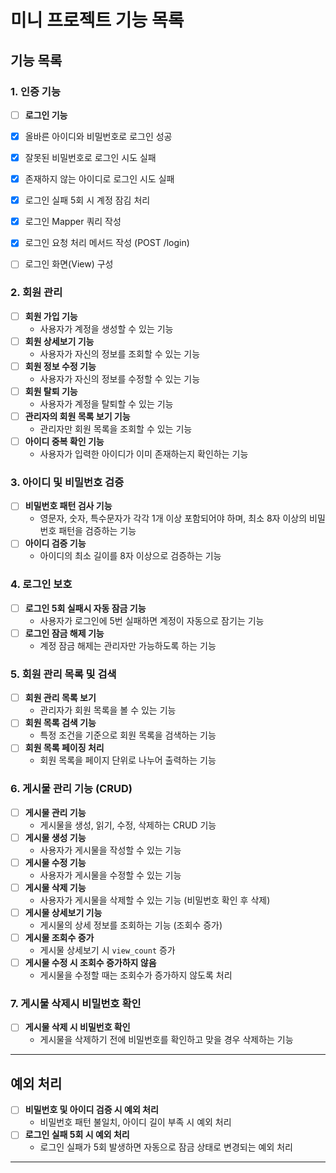 # 미니 프로젝트 기능 목록

## 기능 목록

### 1. 인증 기능
- [ ] **로그인 기능**  
- [x] 올바른 아이디와 비밀번호로 로그인 성공
- [x] 잘못된 비밀번호로 로그인 시도 실패
- [x] 존재하지 않는 아이디로 로그인 시도 실패
- [x] 로그인 실패 5회 시 계정 잠김 처리
- [x] 로그인 Mapper 쿼리 작성  
- [x] 로그인 요청 처리 메서드 작성 (POST /login)
- [ ] 로그인 화면(View) 구성


### 2. 회원 관리
- [ ] **회원 가입 기능**  
  - 사용자가 계정을 생성할 수 있는 기능
- [ ] **회원 상세보기 기능**  
  - 사용자가 자신의 정보를 조회할 수 있는 기능
- [ ] **회원 정보 수정 기능**  
  - 사용자가 자신의 정보를 수정할 수 있는 기능
- [ ] **회원 탈퇴 기능**  
  - 사용자가 계정을 탈퇴할 수 있는 기능
- [ ] **관리자의 회원 목록 보기 기능**  
  - 관리자만 회원 목록을 조회할 수 있는 기능
- [ ] **아이디 중복 확인 기능**  
  - 사용자가 입력한 아이디가 이미 존재하는지 확인하는 기능

### 3. 아이디 및 비밀번호 검증
- [ ] **비밀번호 패턴 검사 기능**  
  - 영문자, 숫자, 특수문자가 각각 1개 이상 포함되어야 하며, 최소 8자 이상의 비밀번호 패턴을 검증하는 기능
- [ ] **아이디 검증 기능**  
  - 아이디의 최소 길이를 8자 이상으로 검증하는 기능

### 4. 로그인 보호
- [ ] **로그인 5회 실패시 자동 잠금 기능**  
  - 사용자가 로그인에 5번 실패하면 계정이 자동으로 잠기는 기능
- [ ] **로그인 잠금 해제 기능**  
  - 계정 잠금 해제는 관리자만 가능하도록 하는 기능

### 5. 회원 관리 목록 및 검색
- [ ] **회원 관리 목록 보기**  
  - 관리자가 회원 목록을 볼 수 있는 기능
- [ ] **회원 목록 검색 기능**  
  - 특정 조건을 기준으로 회원 목록을 검색하는 기능
- [ ] **회원 목록 페이징 처리**  
  - 회원 목록을 페이지 단위로 나누어 출력하는 기능

### 6. 게시물 관리 기능 (CRUD)
- [ ] **게시물 관리 기능**  
  - 게시물을 생성, 읽기, 수정, 삭제하는 CRUD 기능
- [ ] **게시물 생성 기능**  
  - 사용자가 게시물을 작성할 수 있는 기능
- [ ] **게시물 수정 기능**  
  - 사용자가 게시물을 수정할 수 있는 기능
- [ ] **게시물 삭제 기능**  
  - 사용자가 게시물을 삭제할 수 있는 기능 (비밀번호 확인 후 삭제)
- [ ] **게시물 상세보기 기능**  
  - 게시물의 상세 정보를 조회하는 기능 (조회수 증가)
- [ ] **게시물 조회수 증가**  
  - 게시물 상세보기 시 `view_count` 증가
- [ ] **게시물 수정 시 조회수 증가하지 않음**  
  - 게시물을 수정할 때는 조회수가 증가하지 않도록 처리

### 7. 게시물 삭제시 비밀번호 확인
- [ ] **게시물 삭제 시 비밀번호 확인**  
  - 게시물을 삭제하기 전에 비밀번호를 확인하고 맞을 경우 삭제하는 기능

---

## 예외 처리
- [ ] **비밀번호 및 아이디 검증 시 예외 처리**  
  - 비밀번호 패턴 불일치, 아이디 길이 부족 시 예외 처리
- [ ] **로그인 실패 5회 시 예외 처리**  
  - 로그인 실패가 5회 발생하면 자동으로 잠금 상태로 변경되는 예외 처리

---
